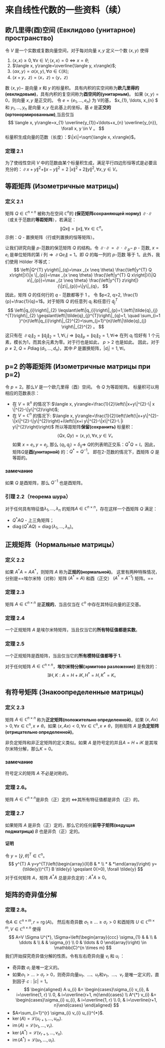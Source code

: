 # 来自线性代数的一些资料（续）
## 欧几里得(酉)空间 (Евклидово (унитарное) пространство)
令 $V$ 是一个实数或复数向量空间，对于每对向量 $x, y$ 定义一个数 $\langle x, y\rangle$ 使得
1. $\langle x, x\rangle \geqslant 0, \forall x \in V ;\langle x, x\rangle=0 \Leftrightarrow x=\theta$;
2. $\langle x, y\rangle=\overline{\langle y, x\rangle}$;
3. $\langle\alpha x, y\rangle=\alpha\langle x, y\rangle, \forall \alpha \in \mathbb{C}(\mathbb{R})$;
4. $\langle x+y，z\rangle=\langle x，z\rangle+\langle y，z\rangle$

数 $\langle x, y\rangle-$ 是向量 $x$ 和 $y$ 的标量积。
具有内积的实空间称为**欧几里得的(евклидовым)**，具有内积的复空间称为**酉空间的(унитарным)**。
如果 $\langle x, y\rangle=0$，则向量 $x, y$ 是正交的。
令 $e=\left\{e_{1}, \ldots, e_{n}\right\}$ 为 $\mathrm{V}$的基， $x_{1}, \ldots, x_{n} $ 和 $y_{1}, \ldots, y_{n}$ 是向量 $x, y$ 在此基上的坐标。基 $e$ 是**正交的(ортонормированным)**,当且仅当
$$
\langle x, y\rangle=x_{1} \overline{y_{1}}+\ldots+x_{n} \overline{y_{n}}, \forall x, y \in V 。
$$
标量积生成向量的范数（长度）：$\|x\|=\sqrt{\langle x, x\rangle}$。
### 定理 2.1
为了使线性空间 $V$ 中的范数由某个标量积生成，满足平行四边形恒等式是必要且充分的：$\|x+y\|^{2}+\|x-y\| ^{2}=2\ |x\|^{2}+2\|y\|^{2}, \forall x, y \in V$。
## 等距矩阵 (Изометричные матрицы)
### 定义 2.1
矩阵 $Q \in \mathbb{C}^{n \times n}$ 被称为在空间 $\mathbb{C}^{n}$的 **(保范矩阵сохраняющей норму)** $\|\cdot\|$  （或关于范数的**等距矩阵**），若满足：
$$
\|Q x\|=\|x\|, \forall x \in \mathbb{C}^{n} 。
$$
示例：$Q$ - 置换矩阵（行或列置换的恒等矩阵）。

让我们研究向量 $p$-范数的保范矩阵 $Q$ 的结构。令 $\|\cdot\|=\|\cdot\|_{p}-$ $p$ - 范数, $x=e_{i}$ 是单位矩阵的第 $i$ 列$\Rightarrow\left\|Q e_{i}\right\|=1$。即 $Q$ 的每一列的 $p$-范数 等于 1。此外，我们使用 Hölder 不等式：
$$
\left\|Q^{T} y\right\|_{q}=\max _{x \neq \theta} \frac{\left|y^{T} Q x\right|}{\|x \|_{p}}=\max _{x \neq \theta} \frac{\left|y^{T} Q x\right|}{\|Q x\|_{p}}=\max _{z \neq \theta} \frac{\left|y^{T} z\right|}{\|z\|_{p}}=\|y\|_{q}，
$$
因此，矩阵 $Q$ 的任何行的 $q$ - 范数都等于 1 。
令 $p<2, q>2, \frac{1}{p}+\frac{1}{q}=1$。对于矩阵 $Q$ 的任意列 $q_{i}$ 和任意行 $\tilde{q}_{j}^{T}$
$$
\left\|q_{i}\right\|_{2} \leqslant\left\|q_{i}\right\|_{p}=1,\left\|\tilde{q}_{j} ^{T}\right\|_{2} \geqslant\left\|\tilde{q}_{j}^{T}\right\|_{q}=1, \quad \sum_{i=1 }^{n}\left\|q_{i}\right\|_{2}^{2}=\sum_{j=1}^{n}\left\|\tilde{q}_{j} \right\|_{2}^{2} 。
$$
这只有在 $\left\|q_{i}\right\|_{2}=\left\|\tilde{q}_{j}\right\|_{2}=1, \forall i , j \Rightarrow\left\|q_{i}\right\|_{p}=\left\|q_{i}\right\|_{2}=1, \forall i \Rightarrow$ 在列 $q_ {i}$ 恰好有 1 个元素，模长为1，而其余元素为零。对于行也是如此， $p>2$ 也是如此。
因此，对于 $p \neq 2,~ Q=P \operatorname{diag}\left(d_{1}, \ldots, d_{n}\right)$，其中 $P$ 是置换矩阵，$\left|d_ { i}\right|=1, \forall i$。
## p=2 的等距矩阵 (Изометричные матрицы при p=2)
令 $p=2$。那么$V$ 是一个欧几里得（酉）空间。
令 $Q$ 为等距矩阵。
标量积可以用相应的范数表示：
- 在 $V=\mathbb{R}^{n}$ 的情况下:$\langle x, y\rangle=\frac{1}{2}\left(\|x+y\|^{2}-\| x \|^{2}-\|y\|^{2}\right)$;
- 在 $V=\mathbb{C}^{n}$ 的情况下: $\langle x, y\rangle=\frac{1}{2}\left(\left(\|x+y\|^{2}- \|x\|^{2}-\|y\|^{2}\right)+i\left(\|x+i y\|^{2}-\|x\|^{2}-\ |i y\|^{2}\right)\right)$
所以等距矩阵**保留(сохранить)** 标量积：
$$
\langle Q x, Q y\rangle=\langle x, y\rangle, \forall x, y \in V 。
$$
如果 $x=e_{i}, y=e_{j}$, 那么 $\left\langle q_{i}, q_{j}\right\rangle=\delta_{i j} \Rightarrow$ $Q$的列表明正交系：$Q^{*} Q=I$。因此，矩阵$Q$是**酉(унитарной)** 的：$Q^{*}=Q^{-1}$。
即在2-范数的情况下，酉矩阵 $Q$ 是等距的。
### замечание 
如果 $Q$ 是酉矩阵，那么 $Q^{-1}$ 也是酉矩阵。
### 引理 2.2（теорема шура）
对于任何具有特征值$\lambda_{1}, \ldots, \lambda_{n}$ 的矩阵$A \in \mathbb{C}^{n \times n}$，存在这样一个酉矩阵 $Q$ 满足：
- $Q^{*} A Q$ - 上三角矩阵；
- $\operatorname{diag}\left(Q^{*} A Q\right)=\operatorname{diag}\left(\lambda_{1}, \ldots, \lambda_{n}\right)$。

## 正规矩阵（Нормальные матрицы）
### 定义 2.2
如果 $A^{*} A=A A^{*}$，则矩阵 $A$ 称为**正规的(нормальной)**。
这里有两种特殊情况，分别是==埃尔米特（对称）矩阵 $\left(A^{*}=A\right)$ 和酉（正交） $\left(A^{*}=A^{-1}\right)$ 矩阵。==

### 定理 2.3
矩阵 $A \in \mathbb{C}^{n \times n}$ 是**正规的**，当且仅当在 $\mathbb{C}^{n}$ 中存在其特征向量的正交基。

### 定理 2.4
一个正规矩阵 $A$ 是埃尔米特矩阵，当且仅当它的**所有特征值都是实数**。

### 定理 2.5
一个正规矩阵是酉矩阵，当且仅当它的**所有模特征值都等于 $1 .$**

对于任何矩阵 $A \in \mathbb{C}^{n \times n}$，**埃尔米特分解(эрмитово разложение)** 是有效的：
$$
\exists H, K: A=H+i K, H^{*}=H, K^{*}=K 。
$$
## 有符号矩阵 (Знакоопределенные матрицы)
### 定义 2.3
矩阵 $A \in \mathbb{C}^{n \times n}$ 称为**正定矩阵(положительно определенной)**，如果 $\langle x, A x\rangle>0, \forall x \in \mathbb{C}^{n}, x \neq \theta$。如果 $\langle x, A x\rangle<0, \forall x \in \mathbb{C}^{n}, x \neq \theta$，则称矩阵 $A$ 是**负定矩阵(отрицательно определенной)**。

非负定矩阵和非正定矩阵的定义类似。如果 $A$ 是符号定的并且$A=H+i K$ 是其埃尔米特分解，那么$K=0$。
### замечание
符号定义的矩阵 $A$ 不必是对称的。
### 定理 2.6。
矩阵 $A \in \mathbb{C}^{n \times n}$是非负（正）定的 $\Leftrightarrow$其所有特征值都是非负（正）的。

### 定理 2.7
如果矩阵 $A$ 是非负（正）定的，那么它的任何**前导子矩阵(ведущая подматрица)** $B$ 也是非负（正）定的。
#### 证明
令 $y=[\tilde{y}, \theta]^{T} \in \mathbb{C}^{n}$。
$$
y^{T} A y=y^{T}\left(\begin{array}{ll}B & * \\ * & *\end{array}\right) y=(\tilde{y})^{T} B \tilde{y} \geqslant 0(>0), \forall \tilde{y}
$$
对于任何矩阵 $A$，矩阵 $A^{*} A$ 总是非负定的：$A^{*} A \geqslant 0$。

## 矩阵的奇异值分解
### 定理 2.8。 
令$A \in \mathbb{C}^{n \times m}, r=\operatorname{rg}(A)$。 然后有奇异数 $\sigma_{1} \geqslant \ldots \geqslant \sigma_{r}>0$ 和酉矩阵 $U \in \mathbb{C}^{m \times m}, V \in \mathbb {C}^{n \times n}$ 使得
$$
A=V \Sigma U^{*}, \Sigma=\left(\begin{array}{ccc}
\sigma_{1} & & \\
& \ddots & \\
& & \sigma_{r} \\
0 & \ldots & 0
\end{array}\right) \in \mathbb{C}^{n \times m}
$$
我们开始探究奇异值分解的性质。令有左右奇异向量 $v_{i}$ 和 $u_{i}$ ：
- 奇异数 $\sigma_{i}$ 是唯一定义的。
- 如果$\sigma_{1}>\ldots>\sigma_{r}>0$，则奇异向量$u_{1}、\ldots、u_{r}$和$v_{1}、\ldots、v_ { r}$ 是唯一定义的，直到因子 $c:|c|=1$。
- $$
\begin{aligned}
A u_{i} &= \begin{cases}\sigma_{i} v_{i}, & i=\overline{1, r} \\
0, & i=\overline{r+1, m}\end{cases} \\
A^{*} v_{i} &= \begin{cases}\sigma_{i} u_{i}, & i=\overline{1, r} \\
0, & i=\overline{r+1, n}\end{cases}
\end{aligned}
$$
- $A=\sum_{i=1}^{r} \sigma_{i} v_{i} u_{i}^{*}$.
- $\operatorname{ker}(A)=\mathcal{L}\left(u_{r+1}, \ldots, u_{m}\right)$.
- $\operatorname{im}(A)=\mathcal{L}\left(v_{1}, \ldots, v_{r}\right)$.
- $\operatorname{ker}\left(A^{*}\right)=\mathcal{L}\left(v_{r+1}, \ldots, v_{n}\right)$.
- $\operatorname{im}\left(A^{*}\right)=\mathcal{L}\left(u_{1}, \ldots, u_{r}\right)$.